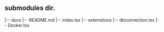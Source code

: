 ## submodules dir.
|-- docs
    |-- README.md
|-- index.tsx
    |-- extenstions
        |-- dbconnection.tsx
        |-- Docker.tsx